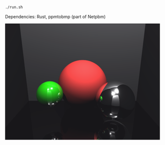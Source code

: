 ```sh
./run.sh
```

Dependencies: Rust, ppmtobmp (part of Netpbm)

![](https://raw.githubusercontent.com/julienduranleau-sandbox/rust-raytracer/master/render.png "")
